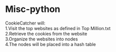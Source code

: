 Misc-python
===========
CookieCatcher will: <br />
1.Visit the top websites as defined in Top Million.txt <br />
2.Retrieve the cookies from the website <br />
3.Organize the websites into nodes <br />
4.The nodes will be placed into a hash table <br />
